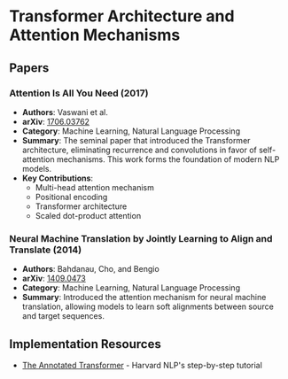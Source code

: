 # Transformer Architecture and Attention Mechanisms

## Papers

### Attention Is All You Need (2017)
- **Authors**: Vaswani et al.
- **arXiv**: [1706.03762](https://arxiv.org/abs/1706.03762)
- **Category**: Machine Learning, Natural Language Processing
- **Summary**: The seminal paper that introduced the Transformer architecture, eliminating recurrence and convolutions in favor of self-attention mechanisms. This work forms the foundation of modern NLP models.
- **Key Contributions**:
  - Multi-head attention mechanism
  - Positional encoding
  - Transformer architecture
  - Scaled dot-product attention

### Neural Machine Translation by Jointly Learning to Align and Translate (2014)
- **Authors**: Bahdanau, Cho, and Bengio
- **arXiv**: [1409.0473](https://arxiv.org/abs/1409.0473)
- **Category**: Machine Learning, Natural Language Processing
- **Summary**: Introduced the attention mechanism for neural machine translation, allowing models to learn soft alignments between source and target sequences.

## Implementation Resources
- [The Annotated Transformer](https://nlp.seas.harvard.edu/annotated-transformer/) - Harvard NLP's step-by-step tutorial
